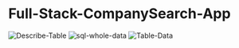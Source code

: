 # Full-Stack-CompanySearch-App

![Describe-Table](https://user-images.githubusercontent.com/102014138/194489160-70b01f9c-a089-407d-b533-9c72a4bf293d.jpg)
![sql-whole-data](https://user-images.githubusercontent.com/102014138/194489199-b8df3e48-091a-49a0-ab41-4f6d5d8d7bb8.jpg)
![Table-Data](https://user-images.githubusercontent.com/102014138/194489212-4240f15d-a632-4b95-8015-97600d89223b.jpg)

